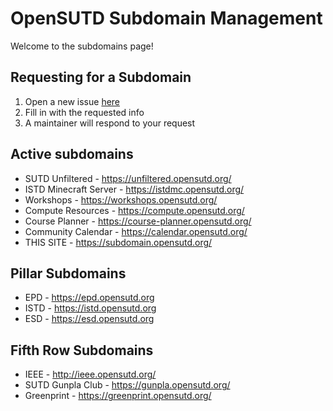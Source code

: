 # OpenSUTD Subdomain Management

Welcome to the subdomains page!

## Requesting for a Subdomain

1. Open a new issue [here](https://github.com/OpenSUTD/subdomains/issues/new?assignees=tlkh&labels=pending&template=subdomain-request.md&title=%5BREQ%5D+subdomain.opensutd.org)
2. Fill in with the requested info
3. A maintainer will respond to your request

## Active subdomains

* SUTD Unfiltered - https://unfiltered.opensutd.org/
* ISTD Minecraft Server - https://istdmc.opensutd.org/
* Workshops - https://workshops.opensutd.org/
* Compute Resources - https://compute.opensutd.org/
* Course Planner - https://course-planner.opensutd.org/
* Community Calendar - https://calendar.opensutd.org/
* THIS SITE - https://subdomain.opensutd.org/

## Pillar Subdomains

* EPD - https://epd.opensutd.org
* ISTD - https://istd.opensutd.org
* ESD - https://esd.opensutd.org

## Fifth Row Subdomains

* IEEE - http://ieee.opensutd.org/
* SUTD Gunpla Club - https://gunpla.opensutd.org/
* Greenprint - https://greenprint.opensutd.org/
